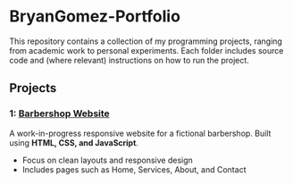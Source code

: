 # BryanGomez-Portfolio

This repository contains a collection of my programming projects, ranging from academic work to personal experiments. Each folder includes source code and (where relevant) instructions on how to run the project.

## Projects

### 1: [Barbershop Website](BryanGomez-Portfolio/Barbershop_Website)
A work-in-progress responsive website for a fictional barbershop. Built using **HTML, CSS, and JavaScript**.  
- Focus on clean layouts and responsive design  
- Includes pages such as Home, Services, About, and Contact 
